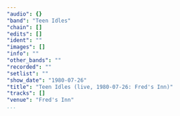 ```yaml
---
"audio": {}
"band": "Teen Idles"
"chain": []
"edits": []
"ident": ""
"images": []
"info": ""
"other_bands": ""
"recorded": ""
"setlist": ""
"show_date": "1980-07-26"
"title": "Teen Idles (live, 1980-07-26: Fred's Inn)"
"tracks": []
"venue": "Fred's Inn"
...
```

